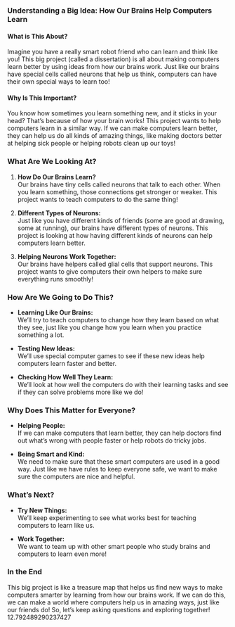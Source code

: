 ### Understanding a Big Idea: How Our Brains Help Computers Learn

#### What is This About?

Imagine you have a really smart robot friend who can learn and think like you! This big project (called a dissertation) is all about making computers learn better by using ideas from how our brains work. Just like our brains have special cells called neurons that help us think, computers can have their own special ways to learn too!

#### Why Is This Important?

You know how sometimes you learn something new, and it sticks in your head? That’s because of how your brain works! This project wants to help computers learn in a similar way. If we can make computers learn better, they can help us do all kinds of amazing things, like making doctors better at helping sick people or helping robots clean up our toys!

### What Are We Looking At?

1. **How Do Our Brains Learn?**  
   Our brains have tiny cells called neurons that talk to each other. When you learn something, those connections get stronger or weaker. This project wants to teach computers to do the same thing!

2. **Different Types of Neurons:**  
   Just like you have different kinds of friends (some are good at drawing, some at running), our brains have different types of neurons. This project is looking at how having different kinds of neurons can help computers learn better.

3. **Helping Neurons Work Together:**  
   Our brains have helpers called glial cells that support neurons. This project wants to give computers their own helpers to make sure everything runs smoothly!

### How Are We Going to Do This?

- **Learning Like Our Brains:**  
  We’ll try to teach computers to change how they learn based on what they see, just like you change how you learn when you practice something a lot.

- **Testing New Ideas:**  
  We’ll use special computer games to see if these new ideas help computers learn faster and better.

- **Checking How Well They Learn:**  
  We’ll look at how well the computers do with their learning tasks and see if they can solve problems more like we do!

### Why Does This Matter for Everyone?

- **Helping People:**  
  If we can make computers that learn better, they can help doctors find out what’s wrong with people faster or help robots do tricky jobs.

- **Being Smart and Kind:**  
  We need to make sure that these smart computers are used in a good way. Just like we have rules to keep everyone safe, we want to make sure the computers are nice and helpful.

### What’s Next?

- **Try New Things:**  
  We’ll keep experimenting to see what works best for teaching computers to learn like us.

- **Work Together:**  
  We want to team up with other smart people who study brains and computers to learn even more!

### In the End

This big project is like a treasure map that helps us find new ways to make computers smarter by learning from how our brains work. If we can do this, we can make a world where computers help us in amazing ways, just like our friends do! So, let’s keep asking questions and exploring together! 12.792489290237427